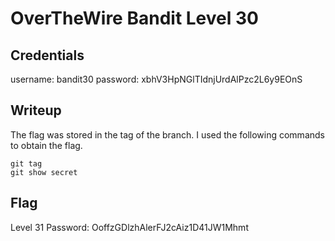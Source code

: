 # OverTheWire Bandit Level 30

## Credentials
username: bandit30
password: xbhV3HpNGlTIdnjUrdAlPzc2L6y9EOnS


## Writeup
The flag was stored in the tag of the branch. I used the following commands to obtain the flag.


```
git tag
git show secret
```


## Flag
Level 31 Password: OoffzGDlzhAlerFJ2cAiz1D41JW1Mhmt
